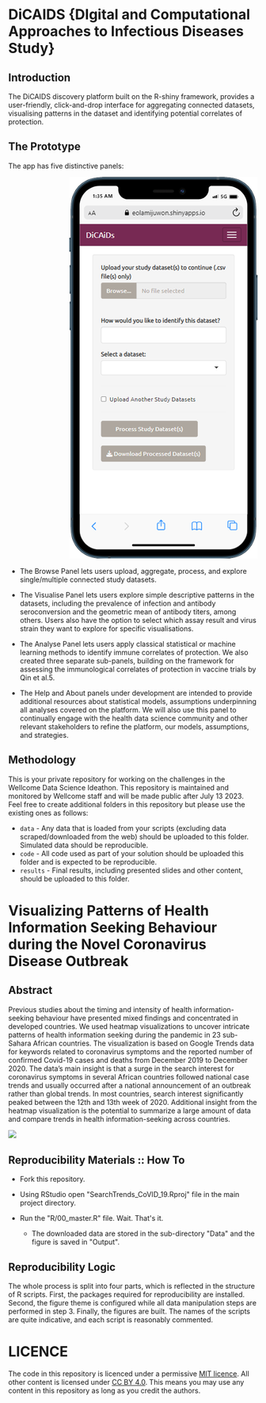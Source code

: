 # DiCAIDS {DIgital and Computational Approaches to Infectious Diseases Study}


## Introduction 

The DiCAIDS discovery platform built on the R-shiny framework, provides a user-friendly, click-and-drop interface for aggregating connected datasets, visualising patterns in the dataset and identifying potential correlates of protection.

## The Prototype

The app has five distinctive panels:

<p align="right">
  <img src="images/dicaids_app.png" />
</p>

- The Browse Panel lets users upload, aggregate, process, and explore single/multiple connected study datasets.

- The Visualise Panel lets users explore simple descriptive patterns in the datasets, including the prevalence of infection and antibody seroconversion and the geometric mean of antibody titers, among others. Users also have the option to select which assay result and virus strain they want to explore for specific visualisations.

- The Analyse Panel lets users apply classical statistical or machine learning methods to identify immune correlates of protection. We also created three separate sub-panels, building on the framework for assessing the immunological correlates of protection in vaccine trials by Qin et al.5. 

- The Help and About panels under development are intended to provide additional resources about statistical models, assumptions underpinning all analyses covered on the platform. We will also use this panel to continually engage with the health data science community and other relevant stakeholders to refine the platform, our models, assumptions, and strategies.

## Methodology

This is your private repository for working on the challenges in the Wellcome Data Science Ideathon.
This repository is maintained and monitored by Wellcome staff and will be made public after July 13 2023.
Feel free to create additional folders in this repository but please use the existing ones as follows:

* `data` - Any data that is loaded from your scripts (excluding data scraped/downloaded from the web) should be uploaded to this folder. Simulated data should be reproducible.
* `code` - All code used as part of your solution should be uploaded this folder and is expected to be reproducible.
* `results` - Final results, including presented slides and other content, should be uploaded to this folder.



# Visualizing Patterns of Health Information Seeking Behaviour during the Novel Coronavirus Disease Outbreak


## Abstract

Previous studies about the timing and intensity of health information-seeking behaviour have presented mixed findings and concentrated in developed countries. We used heatmap visualizations to uncover intricate patterns of health information seeking during the pandemic in 23 sub-Sahara African countries. The visualization is based on Google Trends data for keywords related to coronavirus symptoms and the reported number of confirmed Covid-19 cases and deaths from December 2019 to December 2020. The data’s main insight is that a surge in the search interest for coronavirus symptoms in several African countries followed national case trends and usually occurred after a national announcement of an outbreak rather than global trends. In most countries, search interest significantly peaked between the 12th and 13th week of 2020. Additional insight from the heatmap visualization is the potential to summarize a large amount of data and compare trends in health information-seeking across countries.

 
  <img align="centre" src="Output/Search_CasesDeaths_CoVID_19.png">

  
## Reproducibility Materials :: How To

- Fork this repository.

- Using RStudio open "SearchTrends_CoVID_19.Rproj" file in the main project directory.

- Run the "R/00_master.R" file. Wait. That's it. 

  - The downloaded data are stored in the sub-directory "Data" and the figure is saved in "Output".

## Reproducibility Logic

The whole process is split into four parts, which is reflected in the structure of R scripts. First, the packages required for reproducibility are installed. Second, the figure theme is configured while all data manipulation steps are performed in step 3. Finally, the figures are built. The names of the scripts are quite indicative, and each script is reasonably commented.



# LICENCE

The code in this repository is licenced under a permissive [MIT licence](https://opensource.org/licenses/MIT). All other content is licensed under [CC BY 4.0](https://creativecommons.org/licenses/by/4.0/). This means you may use any content in this repository as long as you credit the authors.
